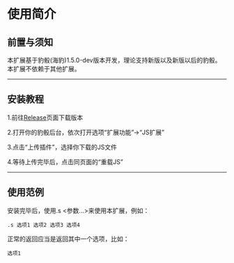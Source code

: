 # 使用简介
## 前置与须知
本扩展基于豹骰(海豹)1.5.0-dev版本开发，理论支持新版以及新版以后的豹骰。
本扩展不依赖于其他扩展。

---

## 安装教程
1.前往[Release](https://github.com/ISansXI/sealdice-sans-easy_choice/releases/tag/stable)页面下载版本

2.打开你的豹骰后台，依次打开选项“扩展功能”->“JS扩展”

3.点击“上传插件”，选择你下载的JS文件

4.等待上传完毕后，点击同页面的“重载JS”

---

## 使用范例
安装完毕后，使用.s <参数...>来使用本扩展，例如：
```
.s 选项1 选项2 选项3 选项4
```
正常的返回应当是返回其中一个选项，比如：
```
选项1
```

